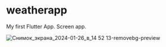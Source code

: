 # weatherapp

My first Flutter App. Screen app.


![Снимок_экрана_2024-01-26_в_14 52 13-removebg-preview](https://github.com/bekthat/weatherApp/assets/33370150/ca75dc25-9ecd-4ebe-9937-5a96793dfa94)

